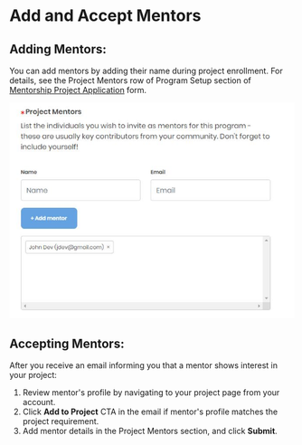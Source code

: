 # Add and Accept Mentors

## Adding Mentors: <a id="InviteandAcceptMentors-InvitingMentors:"></a>

You can add mentors by adding their name during project enrollment. For details, see the Project Mentors row of Program Setup section of [Mentorship Project Application](enroll-your-project/mentorship-project-application.md#MentorshipProjectApplication-ProgramSetup) form.

![](../../../.gitbook/assets/7418771.jpg)

## Accepting Mentors: <a id="InviteandAcceptMentors-AcceptingMentors:"></a>

After you receive an email informing you that a mentor shows interest in your project:

1. Review mentor's profile by navigating to your project page from your account.
2. Click **Add to Project** CTA in the email if mentor's profile matches the project requirement.
3. Add mentor details in the Project Mentors section, and click **Submit**.

